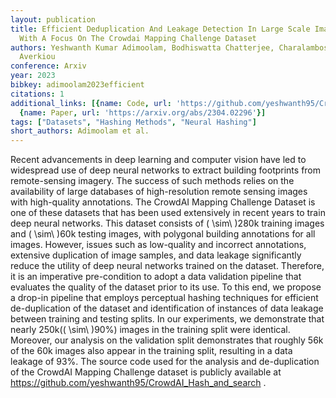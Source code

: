 ```yaml
---
layout: publication
title: Efficient Deduplication And Leakage Detection In Large Scale Image Datasets
  With A Focus On The Crowdai Mapping Challenge Dataset
authors: Yeshwanth Kumar Adimoolam, Bodhiswatta Chatterjee, Charalambos Poullis, Melinos
  Averkiou
conference: Arxiv
year: 2023
bibkey: adimoolam2023efficient
citations: 1
additional_links: [{name: Code, url: 'https://github.com/yeshwanth95/CrowdAI_Hash_and_search'},
  {name: Paper, url: 'https://arxiv.org/abs/2304.02296'}]
tags: ["Datasets", "Hashing Methods", "Neural Hashing"]
short_authors: Adimoolam et al.
---
```

Recent advancements in deep learning and computer vision have led to
widespread use of deep neural networks to extract building footprints from
remote-sensing imagery. The success of such methods relies on the availability
of large databases of high-resolution remote sensing images with high-quality
annotations. The CrowdAI Mapping Challenge Dataset is one of these datasets
that has been used extensively in recent years to train deep neural networks.
This dataset consists of \( \sim\ \)280k training images and \( \sim\ \)60k testing
images, with polygonal building annotations for all images. However, issues
such as low-quality and incorrect annotations, extensive duplication of image
samples, and data leakage significantly reduce the utility of deep neural
networks trained on the dataset. Therefore, it is an imperative pre-condition
to adopt a data validation pipeline that evaluates the quality of the dataset
prior to its use. To this end, we propose a drop-in pipeline that employs
perceptual hashing techniques for efficient de-duplication of the dataset and
identification of instances of data leakage between training and testing
splits. In our experiments, we demonstrate that nearly 250k(\( \sim\ \)90%)
images in the training split were identical. Moreover, our analysis on the
validation split demonstrates that roughly 56k of the 60k images also appear in
the training split, resulting in a data leakage of 93%. The source code used
for the analysis and de-duplication of the CrowdAI Mapping Challenge dataset is
publicly available at https://github.com/yeshwanth95/CrowdAI_Hash_and_search .